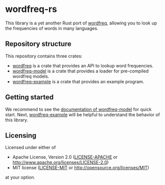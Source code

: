 # wordfreq-rs

This library is a yet another Rust port of [wordfreq](https://github.com/rspeer/wordfreq),
allowing you to look up the frequencies of words in many languages.

## Repository structure

This repository contains three crates:

- [wordfreq](wordfreq) is a crate that provides an API to lookup word frequencies.
- [wordfreq-model](wordfreq-model) is a crate that provides a loader for pre-compiled wordfreq models.
- [wordfreq-example](wordfreq-example) is a crate that provides an example program.

## Getting started

We recommend to see the [documentation of wordfreq-model](https://docs.rs/wordfreq-model/) for quick start.
Next, [wordfreq-example](wordfreq-example) will be helpful to understand the behavior of this library.

## Licensing

Licensed under either of

 * Apache License, Version 2.0
   ([LICENSE-APACHE](LICENSE-APACHE) or http://www.apache.org/licenses/LICENSE-2.0)
 * MIT license
   ([LICENSE-MIT](LICENSE-MIT) or http://opensource.org/licenses/MIT)

at your option.
